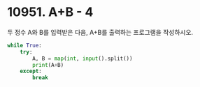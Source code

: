 # 10951. A+B - 4

두 정수 A와 B를 입력받은 다음, A+B를 출력하는 프로그램을 작성하시오.
```python
while True:
    try:
        A, B = map(int, input().split())
        print(A+B)
    except:
        break
```